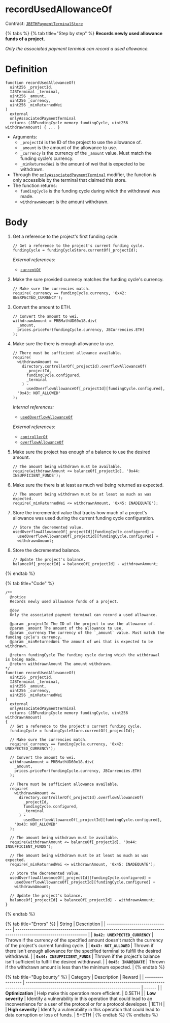 # recordUsedAllowanceOf

Contract: [`JBETHPaymentTerminalStore`](../)​‌

{% tabs %}
{% tab title="Step by step" %}
**Records newly used allowance funds of a project.**

_Only the associated payment terminal can record a used allowance._

# Definition

```solidity
function recordUsedAllowanceOf(
  uint256 _projectId,
  IJBTerminal _terminal,
  uint256 _amount,
  uint256 _currency,
  uint256 _minReturnedWei
)
  external
  onlyAssociatedPaymentTerminal
  returns (JBFundingCycle memory fundingCycle, uint256 withdrawnAmount) { ... }
```

* Arguments:
  * `_projectId` is the ID of the project to use the allowance of.
  * `_amount` is the amount of the allowance to use.
  * `_currency` is the currency of the `_amount` value. Must match the funding cycle's currency.
  * `_minReturnedWei` is the amount of wei that is expected to be withdrawn.
* Through the [`onlyAssociatedPaymentTerminal`](../modifiers/onlyassociatedpaymentterminal.md) modifier, the function is only accessible by the terminal that claimed this store.
* The function returns:
  * `fundingCycle` is the funding cycle during which the withdrawal was made.
  * `withdrawnAmount` is the amount withdrawn.

# Body

1.  Get a reference to the project's first funding cycle.

    ```solidity
    // Get a reference to the project's current funding cycle.
    fundingCycle = fundingCycleStore.currentOf(_projectId);
    ```

    _External references:_

    * [`currentOf`](../../../jbfundingcyclestore/read/currentof.md)
2.  Make the sure provided currency matches the funding cycle's currency.

    ```solidity
    // Make sure the currencies match.
    require(_currency == fundingCycle.currency, '0x42: UNEXPECTED_CURRENCY');
    ```
3.  Convert the amount to ETH.

    ```solidity
    // Convert the amount to wei.
    withdrawnAmount = PRBMathUD60x18.div(
      _amount,
      prices.priceFor(fundingCycle.currency, JBCurrencies.ETH)
    );
    ```
4.  Make sure the there is enough allowance to use.

    ```solidity
    // There must be sufficient allowance available.
    require(
      withdrawnAmount <=
        directory.controllerOf(_projectId).overflowAllowanceOf(
          _projectId,
          fundingCycle.configured,
          _terminal
        ) -
          usedOverflowAllowanceOf[_projectId][fundingCycle.configured],
      '0x43: NOT_ALLOWED'
    );
    ```

    _Internal references:_

    * [`usedOverflowAllowanceOf`](../properties/usedoverflowallowanceof.md)

    _External references:_

    * [`controllerOf`](../../../jbdirectory/read/controllerof.md)
    * [`overflowAllowanceOf`](../../../or-controller/jbcontroller/properties/overflowallowanceof.md)
5.  Make sure the project has enough of a balance to use the desired amount.

    ```solidity
    // The amount being withdrawn must be available.
    require(withdrawnAmount <= balanceOf[_projectId], '0x44: INSUFFICIENT_FUNDS');
    ```
6.  Make sure the there is at least as much wei being returned as expected.

    ```solidity
    // The amount being withdrawn must be at least as much as was expected.
    require(_minReturnedWei <= withdrawnAmount, '0x45: INADEQUATE');
    ```
7.  Store the incremented value that tracks how much of a project's allowance was used during the current funding cycle configuration.

    ```solidity
    // Store the decremented value.
    usedOverflowAllowanceOf[_projectId][fundingCycle.configured] =
      usedOverflowAllowanceOf[_projectId][fundingCycle.configured] +
      withdrawnAmount;
    ```
8.  Store the decremented balance.

    ```solidity
    // Update the project's balance.
    balanceOf[_projectId] = balanceOf[_projectId] - withdrawnAmount;
    ```
{% endtab %}

{% tab title="Code" %}
```solidity
/** 
  @notice 
  Records newly used allowance funds of a project.

  @dev
  Only the associated payment terminal can record a used allowance.

  @param _projectId The ID of the project to use the allowance of.
  @param _amount The amount of the allowance to use.
  @param _currency The currency of the `_amount` value. Must match the funding cycle's currency.
  @param _minReturnedWei The amount of wei that is expected to be withdrawn.

  @return fundingCycle The funding cycle during which the withdrawal is being made.
  @return withdrawnAmount The amount withdrawn.
*/
function recordUsedAllowanceOf(
  uint256 _projectId,
  IJBTerminal _terminal,
  uint256 _amount,
  uint256 _currency,
  uint256 _minReturnedWei
)
  external
  onlyAssociatedPaymentTerminal
  returns (JBFundingCycle memory fundingCycle, uint256 withdrawnAmount)
{
  // Get a reference to the project's current funding cycle.
  fundingCycle = fundingCycleStore.currentOf(_projectId);

  // Make sure the currencies match.
  require(_currency == fundingCycle.currency, '0x42: UNEXPECTED_CURRENCY');

  // Convert the amount to wei.
  withdrawnAmount = PRBMathUD60x18.div(
    _amount,
    prices.priceFor(fundingCycle.currency, JBCurrencies.ETH)
  );

  // There must be sufficient allowance available.
  require(
    withdrawnAmount <=
      directory.controllerOf(_projectId).overflowAllowanceOf(
        _projectId,
        fundingCycle.configured,
        _terminal
      ) -
        usedOverflowAllowanceOf[_projectId][fundingCycle.configured],
    '0x43: NOT_ALLOWED'
  );

  // The amount being withdrawn must be available.
  require(withdrawnAmount <= balanceOf[_projectId], '0x44: INSUFFICIENT_FUNDS');

  // The amount being withdrawn must be at least as much as was expected.
  require(_minReturnedWei <= withdrawnAmount, '0x45: INADEQUATE');

  // Store the decremented value.
  usedOverflowAllowanceOf[_projectId][fundingCycle.configured] =
    usedOverflowAllowanceOf[_projectId][fundingCycle.configured] +
    withdrawnAmount;

  // Update the project's balance.
  balanceOf[_projectId] = balanceOf[_projectId] - withdrawnAmount;
}
```
{% endtab %}

{% tab title="Errors" %}
| String                          | Description                                                                                                       |
| ------------------------------- | ----------------------------------------------------------------------------------------------------------------- |
| **`0x42: UNEXPECTED_CURRENCY`** | Thrown if the currency of the specified amount doesn't match the currency of the project's current funding cycle. |
| **`0x43: NOT_ALLOWED`**         | Thrown if there isn't enough allowance for the specified terminal to fulfill the desired withdrawal.              |
| **`0x44: INSUFFICIENT_FUNDS`**  | Thrown if the project's balance isn't sufficient to fulfill the desired withdrawal.                               |
| **`0x45: INADEQUATE`**          | Thrown if the withdrawn amount is less than the minimum expected.                                                 |
{% endtab %}

{% tab title="Bug bounty" %}
| Category          | Description                                                                                                                            | Reward |
| ----------------- | -------------------------------------------------------------------------------------------------------------------------------------- | ------ |
| **Optimization**  | Help make this operation more efficient.                                                                                               | 0.5ETH |
| **Low severity**  | Identify a vulnerability in this operation that could lead to an inconvenience for a user of the protocol or for a protocol developer. | 1ETH   |
| **High severity** | Identify a vulnerability in this operation that could lead to data corruption or loss of funds.                                        | 5+ETH  |
{% endtab %}
{% endtabs %}
